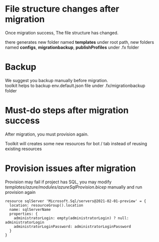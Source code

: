 # File structure changes after migration
Once migration success, The file structure has changed. </p>
there generates new folder named **templates** under root path, 
new folders named **configs**, **migrationbackup**, **publishProfiles** under .fx folder
# Backup
We suggest you backup manually before migration.</br>
toolkit helps to backup env.default.json file under .fx/migrationbackup folder
# Must-do steps after migration success
After migration, you must provision again. </p>
Toolkit will creates some new resources for bot / tab instead of reusing existing resources 
# Provision issues after migration
Provision may fail if project has SQL, you may modify *templates/azure/modules/azureSqlProvision.bicep* manually and run provision again </p>
```
resource sqlServer 'Microsoft.Sql/servers@2021-02-01-preview' = {
  location: resourceGroup().location
  name: sqlServerName
  properties: {
    administratorLogin: empty(administratorLogin) ? null: administratorLogin
    administratorLoginPassword: administratorLoginPassword
  }
}
```


